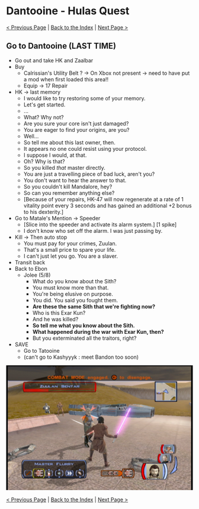 
# Dantooine - Hulas Quest

[< Previous Page](064_Manaan.md)
| [Back to the Index](./000_Index.md)
| [Next Page >](066_Tatooine.md)


## Go to Dantooine (LAST TIME)

- Go out and take HK and Zaalbar
- Buy
    - Calrissian's Utility Belt ? -> On Xbox not present -> need to have put a mod when first loaded this area!!
    - Equip -> 17 Repair
- HK -> last memory
    - I would like to try restoring some of your memory.
    - Let's get started.
    - ...
    - What? Why not?
    - Are you sure your core isn't just damaged?
    - You are eager to find your origins, are you?
    - Well…
    - So tell me about this last owner, then.
    - It appears no one could resist using your protocol.
    - I suppose I would, at that.
    - Oh? Why is that?
    - So you killed *that* master directly.
    - You are just a travelling piece of bad luck, aren't you?
    - You don't want to hear the answer to that.
    - So you couldn't kill Mandalore, hey?
    - So can you remember anything else?
    - [Because of your repairs, HK-47 will now regenerate at a rate of 1 vitality point every 3 seconds and has gained an additional +2 bonus to his dexterity.]
- Go to Matale's Mention -> Speeder
    - [Slice into the speeder and activate its alarm system.] [1 spike]
    - I don't know who set off the alarm. I was just passing by.
- Kill -> Then auto stop
    - You must pay for your crimes, Zuulan.
    - That's a small price to spare your life.
    - I can't just let you go. You are a slaver.
- Transit back
- Back to Ebon
  - Jolee (5/8)
    - What do you know about the Sith?
    - You must know more than that.
    - You're being elusive on purpose.
    - You did. You said you fought them.
    - **Are these the same Sith that we're fighting now?**
    - Who is this Exar Kun?
    - And he was killed?
    - **So tell me what you know about the Sith.**
    - **What happened during the war with Exar Kun, then?**
    - But you exterminated all the traitors, right?
- SAVE
  - Go to Tatooine
  - (can't go to Kashyyyk : meet Bandon too soon)

![KOTOR Guide-19](../resources/images/screenshots/KOTOR%20Guide-19.png)

[< Previous Page](064_Manaan.md)
| [Back to the Index](./000_Index.md)
| [Next Page >](066_Tatooine.md)

